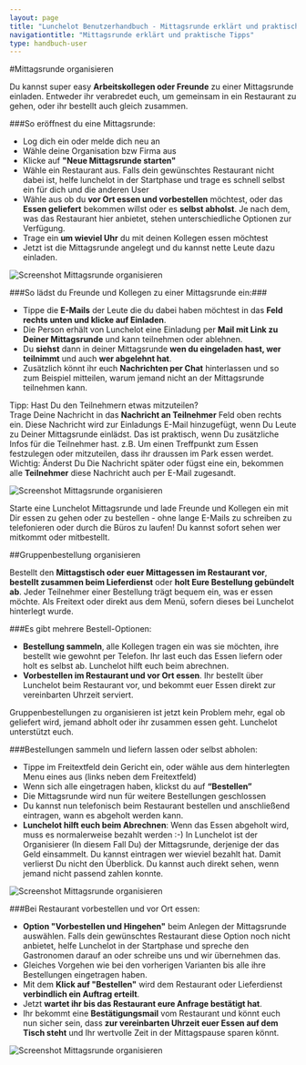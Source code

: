 ```yaml
---
layout: page
title: "Lunchelot Benutzerhandbuch - Mittagsrunde erklärt und praktische Tipps"
navigationtitle: "Mittagsrunde erklärt und praktische Tipps"
type: handbuch-user
---
```


#Mittagsrunde organisieren
<p class="message">
Du kannst super easy <b>Arbeitskollegen oder Freunde</b> zu einer Mittagsrunde einladen. Entweder ihr verabredet euch, um gemeinsam in ein Restaurant zu gehen, oder ihr bestellt auch gleich zusammen.
</p>
###So eröffnest du eine Mittagsrunde:

*   Log dich ein oder melde dich neu an
*   Wähle deine Organisation bzw Firma aus
*   Klicke auf **"Neue Mittagsrunde starten"**
*   Wähle ein Restaurant aus. Falls dein gewünschtes Restaurant nicht dabei ist, helfe lunchelot in der Startphase und trage es schnell selbst ein für dich und die anderen User
*   Wähle aus ob du **vor Ort essen und vorbestellen** möchtest, oder das **Essen geliefert** bekommen willst oder es **selbst abholst**. Je nach dem, was das Restaurant hier anbietet, stehen unterschiedliche Optionen zur Verfügung.
*   Trage ein **um wieviel Uhr** du mit deinen Kollegen essen möchtest
*   Jetzt ist die Mittagsrunde angelegt und du kannst nette Leute dazu einladen.

![Screenshot Mittagsrunde organisieren]({{site.url}}/handbuch/user/img/mittagsrunde-anlegen.png)

###So lädst du Freunde und Kollegen zu einer Mittagsrunde ein:###

*   Tippe die **E-Mails** der Leute die du dabei haben möchtest in das **Feld rechts unten und klicke auf Einladen**.
*   Die Person erhält von Lunchelot eine Einladung per **Mail mit Link zu Deiner Mittagsrunde** und kann teilnehmen oder ablehnen.
*   Du **siehst** dann in deiner Mittagsrunde **wen du eingeladen hast, wer teilnimmt** und auch **wer abgelehnt hat**.
*   Zusätzlich könnt ihr euch **Nachrichten per Chat** hinterlassen und so zum Beispiel mitteilen, warum jemand nicht an der Mittagsrunde teilnehmen kann.

<p class="hint">
Tipp: Hast Du den Teilnehmern etwas mitzuteilen?<br />
Trage Deine Nachricht in das <b>Nachricht an Teilnehmer</b> Feld oben rechts ein. Diese Nachricht wird zur Einladungs E-Mail hinzugefügt, wenn Du Leute zu Deiner Mittagsrunde einlädst.
Das ist praktisch, wenn Du zusätzliche Infos für die Teilnehmer hast. z.B. Um einen Treffpunkt zum Essen festzulegen oder mitzuteilen, dass ihr draussen im Park essen werdet.<br />
Wichtig: Änderst Du Die Nachricht später oder fügst eine ein, bekommen alle <b>Teilnehmer</b> diese Nachricht auch per E-Mail zugesandt.
</p>

![Screenshot Mittagsrunde organisieren](http://www.addictedtoibiza.com/wp-content/uploads/2012/12/example.png)

<p class="message">
Starte eine Lunchelot Mittagsrunde und lade Freunde und Kollegen ein mit Dir essen zu gehen oder zu bestellen - ohne lange E-Mails zu schreiben zu telefonieren oder durch die Büros zu laufen! Du kannst sofort sehen wer mitkommt oder mitbestellt.
</p>

##Gruppenbestellung organisieren

Bestellt den **Mittagstisch oder euer Mittagessen im Restaurant vor**, **bestellt zusammen beim Lieferdienst** oder **holt Eure Bestellung gebündelt ab**. Jeder Teilnehmer einer Bestellung trägt bequem ein, was er essen möchte. Als Freitext oder direkt aus dem Menü, sofern dieses bei Lunchelot hinterlegt wurde.

###Es gibt mehrere Bestell-Optionen:

*   **Bestellung sammeln**, alle Kollegen tragen ein was sie möchten, ihre bestellt wie gewohnt per Telefon. Ihr last euch das Essen liefern oder holt es selbst ab. Lunchelot hilft euch beim abrechnen.
*   **Vorbestellen im Restaurant und vor Ort essen**. Ihr bestellt über Lunchelot beim Restaurant vor, und bekommt euer Essen direkt zur vereinbarten Uhrzeit serviert.

<p class="message">Gruppenbestellungen zu organisieren ist jetzt kein Problem mehr, egal ob geliefert wird, jemand abholt oder ihr zusammen essen geht. Lunchelot unterstützt euch.</p>

###Bestellungen sammeln und liefern lassen oder selbst abholen:

*   Tippe im Freitextfeld dein Gericht ein, oder wähle aus dem hinterlegten Menu eines aus (links neben dem Freitextfeld)
*   Wenn sich alle eingetragen haben, klickst du auf **“Bestellen”**
*   Die Mittagsrunde wird nun für weitere Bestellungen geschlossen
*   Du kannst nun telefonisch beim Restaurant bestellen und anschließend eintragen, wann es abgeholt werden kann.
*   **Lunchelot hilft euch beim Abrechnen**: Wenn das Essen abgeholt wird, muss es normalerweise bezahlt werden :-) In Lunchelot ist der Organisierer (In diesem Fall Du) der Mittagsrunde, derjenige der das Geld einsammelt.
Du kannst eintragen wer wieviel bezahlt hat. Damit verlierst Du nicht den Überblick. Du kannst auch direkt sehen, wenn jemand nicht passend zahlen konnte.


![Screenshot Mittagsrunde organisieren](http://www.addictedtoibiza.com/wp-content/uploads/2012/12/example.png)

###Bei Restaurant vorbestellen und vor Ort essen:

*   **Option "Vorbestellen und Hingehen"** beim Anlegen der Mittagsrunde auswählen. Falls dein gewünschtes Restaurant diese Option noch nicht anbietet, helfe Lunchelot in der Startphase und spreche den Gastronomen darauf an oder schreibe uns und wir übernehmen das.
*   Gleiches Vorgehen wie bei den vorherigen Varianten bis alle ihre Bestellungen eingetragen haben.
*   Mit dem **Klick auf "Bestellen"** wird dem Restaurant oder Lieferdienst **verbindlich ein Auftrag erteilt**.
*   Jetzt **wartet ihr bis das Restaurant eure Anfrage bestätigt hat**.
*   Ihr bekommt eine **Bestätigungsmail** vom Restaurant und könnt euch nun sicher sein, dass **zur vereinbarten Uhrzeit euer Essen auf dem Tisch steht** und Ihr wertvolle Zeit in der Mittagspause sparen könnt.

![Screenshot Mittagsrunde organisieren](http://www.addictedtoibiza.com/wp-content/uploads/2012/12/example.png)
